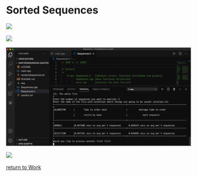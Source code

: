 Sorted Sequences
================

![](randomSequences.gif)

![](randomSequences_2.gif)

![](randomSequences_3.jpg)

![](randomSequences_4.gif)

















[return to Work](./)